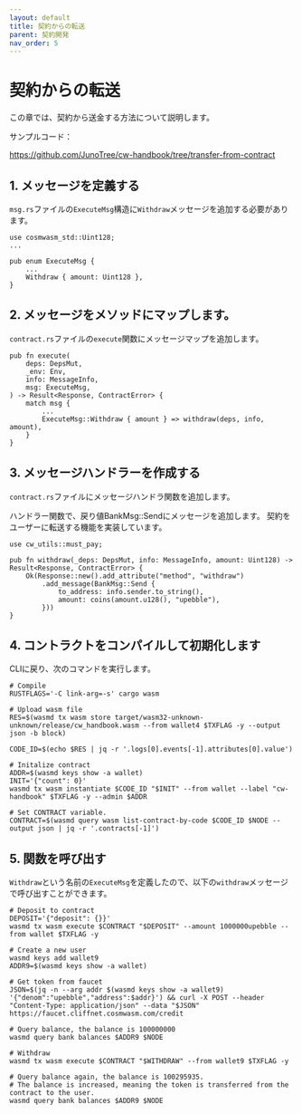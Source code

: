 ```yaml
---
layout: default
title: 契約からの転送
parent: 契約開発
nav_order: 5
---
```


# 契約からの転送

この章では、契約から送金する方法について説明します。

サンプルコード：

https://github.com/JunoTree/cw-handbook/tree/transfer-from-contract

## 1. メッセージを定義する

`msg.rs`ファイルの`ExecuteMsg`構造に`Withdraw`メッセージを追加する必要があります。

```
use cosmwasm_std::Uint128;
...

pub enum ExecuteMsg {
    ...
    Withdraw { amount: Uint128 },
}
```

## 2. メッセージをメソッドにマップします。

`contract.rs`ファイルの`execute`関数にメッセージマップを追加します。

```
pub fn execute(
    deps: DepsMut,
    _env: Env,
    info: MessageInfo,
    msg: ExecuteMsg,
) -> Result<Response, ContractError> {
    match msg {
        ...
        ExecuteMsg::Withdraw { amount } => withdraw(deps, info, amount),
    }
}
```

## 3. メッセージハンドラーを作成する

`contract.rs`ファイルにメッセージハンドラ関数を追加します。


ハンドラー関数で、戻り値BankMsg::Sendにメッセージを追加します。 契約をユーザーに転送する機能を実装しています。

```
use cw_utils::must_pay;

pub fn withdraw(_deps: DepsMut, info: MessageInfo, amount: Uint128) -> Result<Response, ContractError> {
    Ok(Response::new().add_attribute("method", "withdraw")
        .add_message(BankMsg::Send {
            to_address: info.sender.to_string(),
            amount: coins(amount.u128(), "upebble"),
        }))
}
```

## 4. コントラクトをコンパイルして初期化します

CLIに戻り、次のコマンドを実行します。

```
# Compile
RUSTFLAGS='-C link-arg=-s' cargo wasm

# Upload wasm file
RES=$(wasmd tx wasm store target/wasm32-unknown-unknown/release/cw_handbook.wasm --from wallet4 $TXFLAG -y --output json -b block)

CODE_ID=$(echo $RES | jq -r '.logs[0].events[-1].attributes[0].value')

# Initalize contract
ADDR=$(wasmd keys show -a wallet)
INIT='{"count": 0}'
wasmd tx wasm instantiate $CODE_ID "$INIT" --from wallet --label "cw-handbook" $TXFLAG -y --admin $ADDR

# Set CONTRACT variable.
CONTRACT=$(wasmd query wasm list-contract-by-code $CODE_ID $NODE --output json | jq -r '.contracts[-1]')
```

## 5. 関数を呼び出す

`Withdraw`という名前の`ExecuteMsg`を定義したので、以下の`withdraw`メッセージで呼び出すことができます。

```
# Deposit to contract
DEPOSIT='{"deposit": {}}'
wasmd tx wasm execute $CONTRACT "$DEPOSIT" --amount 1000000upebble --from wallet $TXFLAG -y

# Create a new user
wasmd keys add wallet9
ADDR9=$(wasmd keys show -a wallet)

# Get token from faucet
JSON=$(jq -n --arg addr $(wasmd keys show -a wallet9) '{"denom":"upebble","address":$addr}') && curl -X POST --header "Content-Type: application/json" --data "$JSON" https://faucet.cliffnet.cosmwasm.com/credit

# Query balance, the balance is 100000000
wasmd query bank balances $ADDR9 $NODE

# Withdraw
wasmd tx wasm execute $CONTRACT "$WITHDRAW" --from wallet9 $TXFLAG -y

# Query balance again, the balance is 100295935.
# The balance is increased, meaning the token is transferred from the contract to the user.
wasmd query bank balances $ADDR9 $NODE

```

